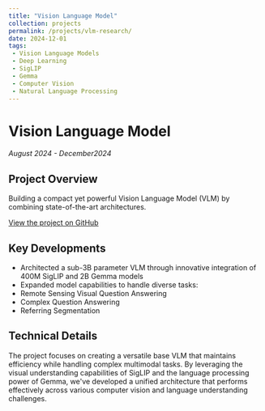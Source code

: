```yaml
---
title: "Vision Language Model"
collection: projects
permalink: /projects/vlm-research/
date: 2024-12-01
tags:
 - Vision Language Models
 - Deep Learning
 - SigLIP
 - Gemma
 - Computer Vision
 - Natural Language Processing
---
```


# Vision Language Model
*August 2024 - December2024*

## Project Overview
Building a compact yet powerful Vision Language Model (VLM) by combining state-of-the-art architectures.

[View the project on GitHub](https://github.com/Iaryan-21/PaliGemma-VisionLanguageModel)

## Key Developments
- Architected a sub-3B parameter VLM through innovative integration of 400M SigLIP and 2B Gemma models
- Expanded model capabilities to handle diverse tasks:
 - Remote Sensing Visual Question Answering
 - Complex Question Answering
 - Referring Segmentation

## Technical Details
The project focuses on creating a versatile base VLM that maintains efficiency while handling complex multimodal tasks. By leveraging the visual understanding capabilities of SigLIP and the language processing power of Gemma, we've developed a unified architecture that performs effectively across various computer vision and language understanding challenges.